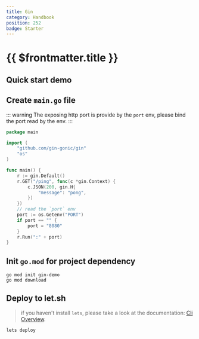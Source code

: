 ```yaml
---
title: Gin
category: Handbook
position: 252
badge: Starter
---
```


# {{ $frontmatter.title }}

## Quick start demo

<AsciiPlayer id="412896"></AsciiPlayer>

## Create `main.go` file

::: warning
The exposing http port is provide by the `port` env, please bind the port read by the env.
:::

```go
package main

import (
    "github.com/gin-gonic/gin"
    "os"
)

func main() {
    r := gin.Default()
    r.GET("/ping", func(c *gin.Context) {
        c.JSON(200, gin.H{
            "message": "pong",
        })
    })
    // read the `port` env
    port := os.Getenv("PORT")
    if port == "" {
        port = "8080"
    }
    r.Run(":" + port)
}
```

## Init `go.mod` for project dependency

```shell
go mod init gin-demo
go mod download
```

## Deploy to let.sh

> if you haven't install `lets`, please take a look at the documentation: [Cli Overview](/cli/overview).

```shell
lets deploy
```

